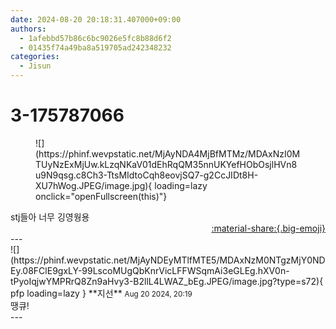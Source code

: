 ```yaml
---
date: 2024-08-20 20:18:31.407000+09:00
authors:
  - 1afebbd57b86c6bc9026e5fc8b88d6f2
  - 01435f74a49ba8a519705ad242348232
categories:
  - Jisun
---
```


# 3-175787066

<div class="post-container" markdown="1">
<div class="content-container md-sidebar__scrollwrap" markdown="1">


<figure markdown="1">
![](https://phinf.wevpstatic.net/MjAyNDA4MjBfMTMz/MDAxNzI0MTUyNzExMjUw.kLzqNKaV01dEhRqQM35nnUKYefHObOsjlHVn8u9N9qsg.c8Ch3-TtsMIdtoCqh8eovjSQ7-g2CcJIDt8H-XU7hWog.JPEG/image.jpg){ loading=lazy onclick="openFullscreen(this)"}
</figure>
stj들아 너무 깅영웡용

</div>
</div>

<div style="text-align: right;" markdown="1">
<a href="https://weverse.io/fromis9/fanpost/3-175787066" style="text-align: right;">:material-share:{.big-emoji}</a>
</div>
---

<div class="comments-container md-sidebar__scrollwrap" markdown="1">
<div class="comment" markdown="1">
<div class='id-container' markdown="1">
![](https://phinf.wevpstatic.net/MjAyNDEyMTlfMTE5/MDAxNzM0NTgzMjY0NDEy.08FClE9gxLY-99LscoMUgQbKnrVicLFFWSqmAi3eGLEg.hXV0n-tPyoIqjwYMPRrQ8Zn9aHvy3-B2llL4LWAZ_bEg.JPEG/image.jpg?type=s72){ pfp loading=lazy }
**<span class="artist">지선</span>** <small>Aug 20 2024, 20:19</small><br>
</div>
<div class='comment-body' markdown="1">
땡큐!
</div>
</div>
</div>
---
